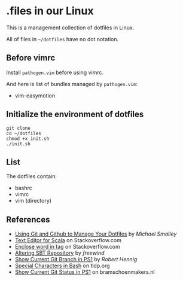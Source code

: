 # .files in our Linux

This is a management collection of dotfiles in Linux.

All of files in `~/dotfiles` have no dot notation.
## Before vimrc
Install `pathogen.vim` before using vimrc.

And here is list of bundles managed by `pathogen.vim`:
* vim-easymotion

## Initialize the environment of dotfiles 

    git clone
    cd ~/dotfiles
    chmod +x init.sh
    ./init.sh

## List
The dotfiles contain:
* bashrc
* vimrc
* vim (directory)

## References
* [Using Git and Github to Manage Your Dotfiles](http://blog.smalleycreative.com/tutorials/using-git-and-github-to-manage-your-dotfiles/) by _Michael Smalley_
* [Text Editor for Scala](http://stackoverflow.com/questions/3626203/text-editor-for-scala) on Stackoverflow.com
* [Enclose word in tag](http://stackoverflow.com/a/10306845) on Stackoverflow.com
* [Altering SBT Repository](http://freewind.me/blog/20140509/2619.html) by _freewind_
* [Show Current Git Branch in PS1](https://coderwall.com/p/fz0e0g) by _Robert Hennig_
* [Special Characters in Bash](http://www.tldp.org/LDP/abs/html/special-chars.html) on tldp.org
* [Show Current Git Status in PS1](http://www.bramschoenmakers.nl/en/node/624) on bramschoenmakers.nl


